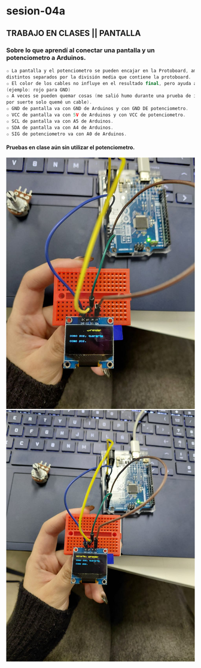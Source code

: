 # sesion-04a
## TRABAJO EN CLASES || PANTALLA 

### Sobre lo que aprendí al conectar una pantalla y un potenciometro a Arduinos.
```cpp
✩ La pantalla y el potenciometro se pueden encajar en la Protoboard, ambas de lados
distintos separados por la división media que contiene la protoboard.
✩ El color de los cables no influye en el resultado final, pero ayuda a mantener un orden
(ejemplo: rojo para GND)
✩ A veces se pueden quemar cosas (me salió humo durante una prueba de intentar conectarlo en clases,
por suerte solo quemé un cable).
✩ GND de pantalla va con GND de Arduinos y con GND DE potenciometro.
✩ VCC de pantalla va con 5V de Arduinos y con VCC de potenciometro.
✩ SCL de pantalla va con A5 de Arduinos.
✩ SDA de pantalla va con A4 de Arduinos.
✩ SIG de potenciometro va con A0 de Arduinos.
```
#### Pruebas en clase aún sin utilizar el potenciometro.
![Pantalla 1](./imagenes/PA1.jpeg)
![Pantalla 2](./imagenes/PA2.jpeg)
